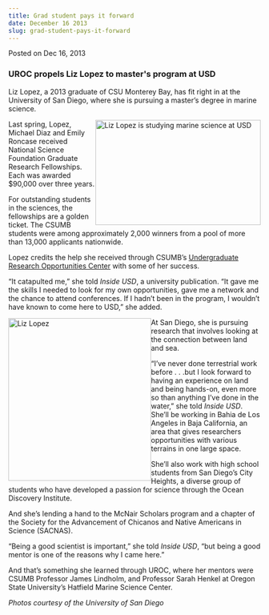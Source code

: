 ```yaml
---
title: Grad student pays it forward
date: December 16 2013
slug: grad-student-pays-it-forward
---
```





<span class="date">Posted on Dec 16, 2013    </span>
<h3>UROC propels Liz Lopez to master&apos;s program at USD</h3>
<p>Liz Lopez, a 2013 graduate of CSU Monterey Bay, has fit right in
at the University of San Diego, where she is pursuing a master&#x2019;s
degree in marine science.</p>
<p><img alt="Liz Lopez is studying marine science at USD" src="http://news.csumb.edu/sites/default/files/65/attachments/news/images/lopez-photo1_0.jpg" style="float:right; width:330px; height:210px">Last spring,
Lopez, Michael Diaz and Emily Roncase received National Science
Foundation Graduate Research Fellowships. Each was awarded $90,000
over three years.</img></p>
<p>For outstanding students in the sciences, the fellowships are a
golden ticket. The CSUMB students were among approximately 2,000
winners from a pool of more than 13,000 applicants nationwide.</p>
<p>Lopez credits the help she received through CSUMB&#x2019;s <a href="http://csumb.edu/uroc" rel="nofollow">Undergraduate Research
Opportunities Center</a> with some of her success.</p>
<p>&#x201C;It catapulted me,&#x201D; she told <em>Inside USD</em>, a university
publication. &#x201C;It gave me the skills I needed to&#xA0;look for my
own opportunities, gave me a network and the chance to attend
conferences. If I hadn&#x2019;t been in the program, I wouldn&#x2019;t have known
to come here to USD,&#x201D; she added.</p>
<p><img alt="Liz Lopez" src="http://news.csumb.edu/sites/default/files/65/attachments/news/images/lopez_liz.2_0.jpg" style="float:left; width:285px; height:325px">At San Diego, she
is pursuing research that involves looking at the connection
between land and sea.</img></p>
<p>&#x201C;I&#x2019;ve never done terrestrial work before . . .but I look forward
to having an experience on land and being hands-on, even more so
than anything I&#x2019;ve done in the water,&#x201D; she told <em>Inside
USD</em>. She&#x2019;ll be working in Bahia de Los Angeles in Baja
California, an area that gives researchers opportunities with
various terrains in one large space.</p>
<p>She&#x2019;ll also work with high school students from San Diego&#x2019;s City
Heights, a diverse group of students who have developed a passion
for science through the Ocean Discovery Institute.</p>
<p>And she&#x2019;s lending a hand to the McNair Scholars program and a
chapter of the Society for the Advancement of Chicanos and Native
Americans in Science (SACNAS).</p>
<p>&#x201C;Being a good scientist is important,&#x201D; she told <em>Inside
USD</em>, &#x201C;but being a good mentor is one of the reasons why I came
here.&#x201D;</p>
<p>And that&#x2019;s something she learned through UROC, where her mentors
were CSUMB Professor James Lindholm, and Professor Sarah Henkel at
Oregon State University&#x2019;s Hatfield Marine Science Center.</p>
<p class="small"><em>Photos courtesy of the University of San
Diego</em><br>
&#xA0;</br></p>





